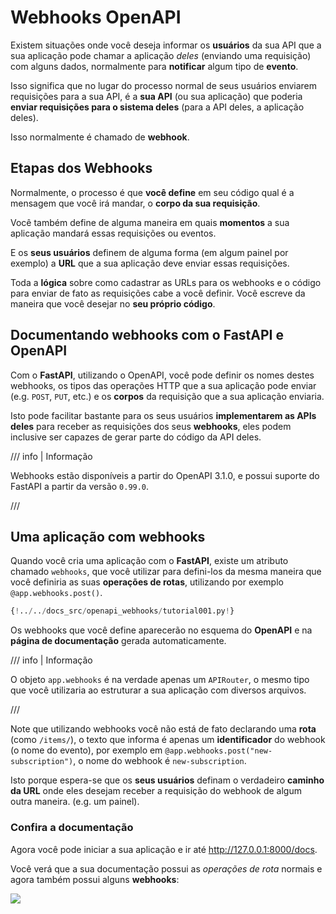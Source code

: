 # Webhooks OpenAPI

Existem situações onde você deseja informar os **usuários** da sua API que a sua aplicação pode chamar a aplicação *deles* (enviando uma requisição) com alguns dados, normalmente para **notificar** algum tipo de **evento**.

Isso significa que no lugar do processo normal de seus usuários enviarem requisições para a sua API, é a **sua API** (ou sua aplicação) que poderia **enviar requisições para o sistema deles** (para a API deles, a aplicação deles).

Isso normalmente é chamado de **webhook**.

## Etapas dos Webhooks

Normalmente, o processo é que **você define** em seu código qual é a mensagem que você irá mandar, o **corpo da sua requisição**.

Você também define de alguma maneira em quais **momentos** a sua aplicação mandará essas requisições ou eventos.

E os **seus usuários** definem de alguma forma (em algum painel por exemplo) a **URL** que a sua aplicação deve enviar essas requisições.

Toda a **lógica** sobre como cadastrar as URLs para os webhooks e o código para enviar de fato as requisições cabe a você definir. Você escreve da maneira que você desejar no **seu próprio código**.

## Documentando webhooks com o FastAPI e OpenAPI

Com o **FastAPI**, utilizando o OpenAPI, você pode definir os nomes destes webhooks, os tipos das operações HTTP que a sua aplicação pode enviar (e.g. `POST`, `PUT`, etc.) e os **corpos** da requisição que a sua aplicação enviaria.

Isto pode facilitar bastante para os seus usuários **implementarem as APIs deles** para receber as requisições dos seus **webhooks**, eles podem inclusive ser capazes de gerar parte do código da API deles.

/// info | Informação

Webhooks estão disponíveis a partir do OpenAPI 3.1.0, e possui suporte do FastAPI a partir da versão `0.99.0`.

///

## Uma aplicação com webhooks

Quando você cria uma aplicação com o **FastAPI**, existe um atributo chamado `webhooks`, que você utilizar para defini-los da mesma maneira que você definiria as suas **operações de rotas**, utilizando por exemplo `@app.webhooks.post()`.

```Python hl_lines="9-13  36-53"
{!../../docs_src/openapi_webhooks/tutorial001.py!}
```

Os webhooks que você define aparecerão no esquema do **OpenAPI** e na **página de documentação** gerada automaticamente.

/// info | Informação

O objeto `app.webhooks` é na verdade apenas um `APIRouter`, o mesmo tipo que você utilizaria ao estruturar a sua aplicação com diversos arquivos.

///

Note que utilizando webhooks você não está de fato declarando uma **rota** (como `/items/`), o texto que informa é apenas um **identificador** do webhook (o nome do evento), por exemplo em `@app.webhooks.post("new-subscription")`, o nome do webhook é `new-subscription`.

Isto porque espera-se que os **seus usuários** definam o verdadeiro **caminho da URL** onde eles desejam receber a requisição do webhook de algum outra maneira. (e.g. um painel).

### Confira a documentação

Agora você pode iniciar a sua aplicação e ir até <a href="http://127.0.0.1:8000/docs" class="external-link" target="_blank">http://127.0.0.1:8000/docs</a>.

Você verá que a sua documentação possui as *operações de rota* normais e agora também possui alguns **webhooks**:

<img src="/img/tutorial/openapi-webhooks/image01.png">
